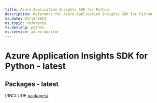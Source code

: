 ```yaml
---
title: Azure Application Insights SDK for Python
description: Reference for Azure Application Insights SDK for Python
ms.date: 04/11/2024
ms.topic: reference
ms.devlang: python
ms.service: azure-monitor
---
```

# Azure Application Insights SDK for Python - latest
## Packages - latest
[!INCLUDE [packages](application-insights-index.md)]